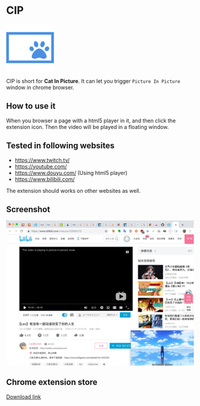 # CIP

![](./images/icon128.png)

CIP is short for **Cat In Picture**. It can let you trigger `Picture In Picture` window in chrome browser.

## How to use it

When you browser a page with a html5 player in it, and then click the extension icon. Then the video will be played in a floating window.


## Tested in following websites

- https://www.twitch.tv/
- https://youtube.com/
- https://www.douyu.com/ (Using html5 player)
- https://www.bilibili.com/

The extension should works on other websites as well.

## Screenshot

![](./asset/CIP_screenshot.jpg)

## Chrome extension store

[Download link](https://chrome.google.com/webstore/detail/cip/oacpifbefgeacllmohgglfjmgchadkjh)
